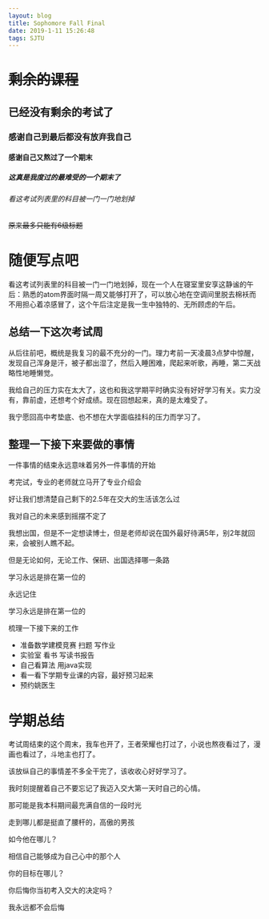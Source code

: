 ```yaml
---
layout: blog
title: Sophomore Fall Final
date: 2019-1-11 15:26:48
tags: SJTU
---
```

# ~~剩余的课程~~

## 已经没有剩余的考试了

### 感谢自己到最后都没有放弃我自己

#### 感谢自己又熬过了一个期末

##### 这真是我度过的最难受的一个期末了

###### 看这考试列表里的科目被一门一门地划掉

~~原来最多只能有6级标题~~

# 随便写点吧

看这考试列表里的科目被一门一门地划掉，现在一个人在寝室里安享这静谧的午后：熟悉的atom界面时隔一周又能够打开了，可以放心地在空调间里脱去棉袄而不用担心着凉感冒了，这个午后注定是我一生中独特的、无所顾虑的午后。

## 总结一下这次考试周

从后往前吧，概统是我复习的最不充分的一门。理力考前一天凌晨3点梦中惊醒，发现自己浑身是汗，被子都出湿了，然后入睡困难，爬起来听歌，再睡，第二天战略性地睡懒觉。

我给自己的压力实在太大了，这也和我这学期平时确实没有好好学习有关。实力没有，靠前虚，还想考个好成绩。现在回想起来，真的是太难受了。

我宁愿回高中考垫底、也不想在大学面临挂科的压力而学习了。

## 整理一下接下来要做的事情

一件事情的结束永远意味着另外一件事情的开始

考完试，专业的老师就立马开了专业介绍会

好让我们想清楚自己剩下的2.5年在交大的生活该怎么过

我对自己的未来感到摇摆不定了

我想出国，但是不一定想读博士，但是老师却说在国外最好待满5年，别2年就回来，会被别人瞧不起。

但是无论如何，无论工作、保研、出国选择哪一条路

学习永远是排在第一位的

永远记住

学习永远是排在第一位的

梳理一下接下来的工作

- 准备数学建模竞赛 扫题 写作业
- 实验室 看书 写读书报告
- 自己看算法 用java实现
- 看一看下学期专业课的内容，最好预习起来
- 预约姚医生


# 学期总结

考试周结束的这个周末，我车也开了，王者荣耀也打过了，小说也熬夜看过了，漫画也看过了，斗地主也打了。

该放纵自己的事情差不多全干完了，该收收心好好学习了。

我时刻提醒着自己不要忘记了我迈入交大第一天时自己的心情。

那可能是我本科期间最充满自信的一段时光

走到哪儿都是挺直了腰杆的，高傲的男孩

如今他在哪儿？

相信自己能够成为自己心中的那个人

你的目标在哪儿？

你后悔你当初考入交大的决定吗？

我永远都不会后悔
